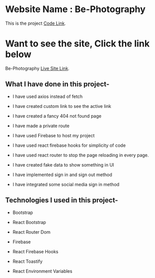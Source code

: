 # Website Name : Be-Photography

This is the project [Code Link](https://github.com/programming-hero-web-course-4/independent-service-provider-nasim8382).

# Want to see the site, Click the link below

Be-Photography [Live Site Link](https://be-photography-98213.web.app/).

## What I have done in this project-

* I have used axios instead of fetch

* I have created custom link to see the active link

* I have created a fancy 404 not found page

* I have made a private route

* I have used Firebase to host my project

* I have used react firebase hooks for simplicity of code

* I have used react router to stop the page reloading in every page.

* I have created fake data to show something in UI

* I have implemented sign in and sign out method

* I have integrated some social media sign in method

## Technologies I used in this project-

* Bootstrap

* React Bootstrap

* React Router Dom

* Firebase

* React Firebase Hooks

* React Toastify

* React Environment Variables

